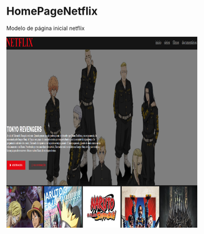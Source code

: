 # HomePageNetflix
Modelo de página inicial netflix

<img  src="https://github.com/gabrielprns/HomePageNetflix/blob/master/modelo_pronto.png"   width="500" height="500">
